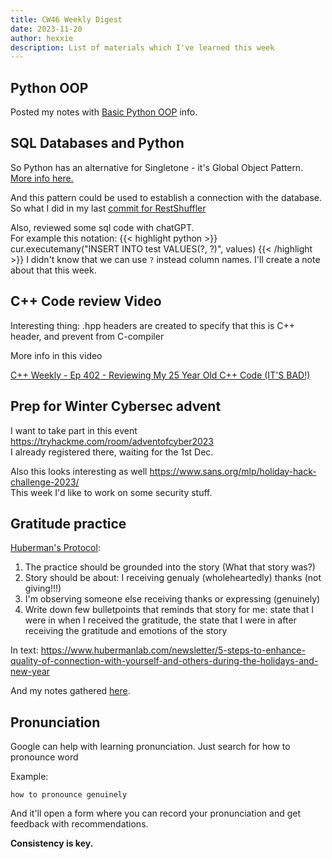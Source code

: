 ```yaml
---
title: CW46 Weekly Digest
date: 2023-11-20
author: hexxie
description: List of materials which I've learned this week
---
```


## Python OOP

Posted my notes with [Basic Python OOP](https://hexxie.github.io/posts/python_attributes_basic/) info. 

## SQL Databases and Python

So Python has an alternative for Singletone - it's Global Object Pattern.  
[More info here.](https://python-patterns.guide)  

And this pattern could be used to establish a connection with the database. So what I did in my last [commit for RestShuffler](https://github.com/Hexxie/RestShuffler/commit/0b7f52ae7968cb8425bc305bd260ff4038dcc219#diff-5219b8e3c623be6cc1fa55acb025ebc52f832bb7dcaa16d8b8168d4a00161190)

Also, reviewed some sql code with chatGPT.  
For example this notation:
{{< highlight python >}}
cur.executemany("INSERT INTO test VALUES(?, ?)", values)
{{< /highlight >}}
I didn't know that we can use `?` instead column names. I'll create a note about that this week. 

## C++ Code review Video

Interesting thing: .hpp headers are created to specify that this is C++ header, and prevent from C-compiler

More info in this video

[C++ Weekly - Ep 402 - Reviewing My 25 Year Old C++ Code (IT'S BAD!)](https://www.youtube.com/watch?v=7kqxYZKm64A&t=466s "C++ Weekly - Ep 402 - Reviewing My 25 Year Old C++ Code (IT'S BAD!)") 

## Prep for Winter Cybersec advent

I want to take part in this event https://tryhackme.com/room/adventofcyber2023  
I already registered there, waiting for the 1st Dec. 

Also this looks interesting as well https://www.sans.org/mlp/holiday-hack-challenge-2023/  
This week I'd like to work on some security stuff. 

## Gratitude practice

[Huberman's Protocol](https://youtu.be/KVjfFN89qvQ?t=4747):
1. The practice should be grounded into the story (What that story was?)
2. Story should be about: I receiving genualy (wholeheartedly) thanks (not giving!!!)
3. I'm observing someone else receiving thanks or expressing (genuinely)
4. Write down few bulletpoints that reminds that story for me: state that I were in when I received the gratitude, the state that I were in after receiving the gratitude and emotions of the story

In text: https://www.hubermanlab.com/newsletter/5-steps-to-enhance-quality-of-connection-with-yourself-and-others-during-the-holidays-and-new-year

And my notes gathered [here](https://hexxie.github.io/posts/gratitude-that-works/).

## Pronunciation

Google can help with learning pronunciation. Just search for how to pronounce word

Example:
```
how to pronounce genuinely
```

And it'll open a form where you can record your pronunciation and get feedback with recommendations.

**Consistency is key.**